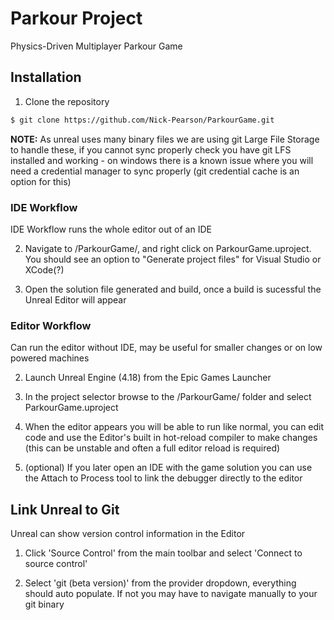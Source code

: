 # Parkour Project

Physics-Driven Multiplayer Parkour Game

## Installation

1. Clone the repository

``` bash
$ git clone https://github.com/Nick-Pearson/ParkourGame.git
```

**NOTE:** As unreal uses many binary files we are using git Large File Storage to handle these, if you cannot sync properly check you have git LFS installed and working - on windows there is
a known issue where you will need a credential manager to sync properly (git credential cache is an option for this)

### IDE Workflow

IDE Workflow runs the whole editor out of an IDE

2. Navigate to /ParkourGame/, and right click on ParkourGame.uproject. You should see an option to "Generate project files" for Visual Studio or XCode(?)

3. Open the solution file generated and build, once a build is sucessful the Unreal Editor will appear

### Editor Workflow

Can run the editor without IDE, may be useful for smaller changes or on low powered machines

2. Launch Unreal Engine (4.18) from the Epic Games Launcher

3. In the project selector browse to the /ParkourGame/ folder and select ParkourGame.uproject

4. When the editor appears you will be able to run like normal, you can edit code and use the Editor's built in hot-reload compiler to make changes (this can be unstable and often a full editor reload is required)

5. (optional) If you later open an IDE with the game solution you can use the Attach to Process tool to link the debugger directly to the editor

## Link Unreal to Git

Unreal can show version control information in the Editor

1. Click 'Source Control' from the main toolbar and select 'Connect to source control'

2. Select 'git (beta version)' from the provider dropdown, everything should auto populate. If not you may have to navigate manually to your git binary

